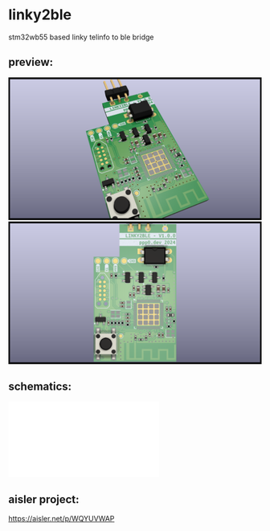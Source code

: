 # linky2ble

stm32wb55 based linky telinfo to ble bridge

## preview:

![board picture](3D/linky_wb-3D_top30deg.png?raw=true "30deg")
![board picture](3D/linky_wb-3D_top.png?raw=true "top")


## schematics:

![schematics](Fabrication/PDFs/linky_wb-schematic.pdf?raw=true "here")


## aisler project:

https://aisler.net/p/WQYUVWAP

